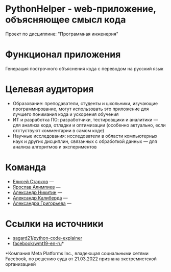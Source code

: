 # PythonHelper - web-приложение, объясняющее смысл кода
Проект по дисциплине: "Программная инженерия"
# Функционал приложения
Генерация построчного объяснения кода с переводом на русский язык
# Целевая аудитория
* Образование: преподаватели, студенты и школьники, изучающие программирование, могут использовать это приложение для лучшего понимания кода и ускорения обучения
* ИТ и разработка ПО: разработчики, тестировщики и аналитики — для анализа кода, отладки и оптимизации (особенно актуально, если отстуствуют комментарии в самом коде)
* Научные исследования: исследователи в области компьютерных наук и других дисциплин, связанных с обработкой данных — для анализа алгоритмов и экспериментов
# Команда
* [Елисей Старков](https://github.com/Ashen-Elish) — 
* [Ярослав Алимпиев](https://github.com/Arimaro) — 
* [Александр Никитин](https://github.com/AleksNikitin24) — 
* [Александр Калиберда](https://github.com/computer-gibs) — 
* [Александра Григорьева](https://github.com/grigorieva0) — 
# Ссылки на источники
* [sagard21/python-code-explainer](https://huggingface.co/sagard21/python-code-explainer)
* [facebook/wmt19-en-ru](https://huggingface.co/facebook/wmt19-en-ru)*

*Компания Meta Platforms Inc., владеющая социальными сетями Facebook, по решению суда от 21.03.2022 признана экстремистской организацией

